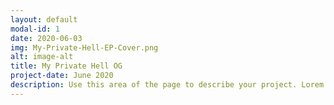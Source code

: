 ```yaml
---
layout: default
modal-id: 1
date: 2020-06-03
img: My-Private-Hell-EP-Cover.png
alt: image-alt
title: My Private Hell OG
project-date: June 2020
description: Use this area of the page to describe your project. Lorem ipsum dolor sit amet, consectetur adipisicing elit. Mollitia neque assumenda ipsam nihil, molestias magnam, recusandae quos quis inventore quisquam velit asperiores, vitae? Reprehenderit soluta, eos quod consequuntur itaque. Nam.
---
```


